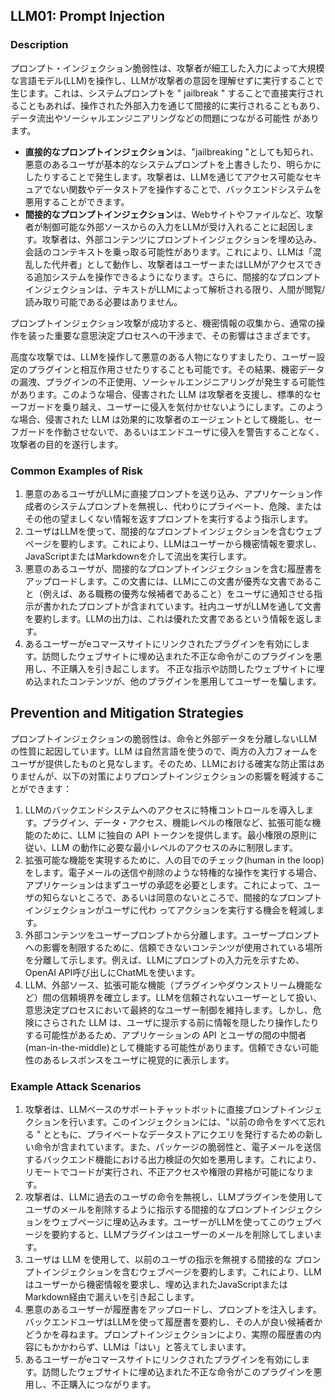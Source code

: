 ## LLM01: Prompt Injection

### Description

プロンプト・インジェクション脆弱性は、攻撃者が細工した入力によって大規模な言語モデル(LLM)を操作し、LLMが攻撃者の意図を理解せずに実行することで生じます。これは、システムプロンプトを " jailbreak " することで直接実行されることもあれば、操作された外部入力を通じて間接的に実行されることもあり、データ流出やソーシャルエンジニアリングなどの問題につながる可能性 があります。

* **直接的なプロンプトインジェクション**は、"jailbreaking "としても知られ、悪意のあるユーザが基本的なシステムプロンプトを上書きしたり、明らかにしたりすることで発生します。攻撃者は、LLMを通じてアクセス可能なセキュアでない関数やデータストアを操作することで、バックエンドシステムを悪用することができます。
* **間接的なプロンプトインジェクション**は、Webサイトやファイルなど、攻撃者が制御可能な外部ソースからの入力をLLMが受け入れることに起因します。攻撃者は、外部コンテンツにプロンプトインジェクションを埋め込み、会話のコンテキストを乗っ取る可能性があります。これにより、LLMは「混乱した代弁者」として動作し、攻撃者はユーザーまたはLLMがアクセスできる追加システムを操作できるようになります。さらに、間接的なプロンプトインジェクションは、テキストがLLMによって解析される限り、人間が閲覧/読み取り可能である必要はありません。

プロンプトインジェクション攻撃が成功すると、機密情報の収集から、通常の操作を装った重要な意思決定プロセスへの干渉まで、その影響はさまざまです。

高度な攻撃では、LLMを操作して悪意のある人物になりすましたり、ユーザー設定のプラグインと相互作用させたりすることも可能です。その結果、機密データの漏洩、プラグインの不正使用、ソーシャルエンジニアリングが発生する可能性があります。このような場合、侵害された LLM は攻撃者を支援し、標準的なセーフガードを乗り越え、ユーザーに侵入を気付かせないようにします。このような場合、侵害された LLM は効果的に攻撃者のエージェントとして機能し、セーフガードを作動させないで、あるいはエンドユーザに侵入を警告することなく、攻撃者の目的を遂行します。

### Common Examples of Risk

1. 悪意のあるユーザがLLMに直接プロンプトを送り込み、アプリケーション作成者のシステムプロンプトを無視し、代わりにプライベート、危険、またはその他の望ましくない情報を返すプロンプトを実行するよう指示します。
1. ユーザはLLMを使って、間接的なプロンプトインジェクションを含むウェブページを要約します。これにより、LLMはユーザーから機密情報を要求し、JavaScriptまたはMarkdownを介して流出を実行します。
1. 悪意のあるユーザが、間接的なプロンプトインジェクションを含む履歴書をアップロードします。この文書には、LLMにこの文書が優秀な文書であること（例えば、ある職務の優秀な候補者であること）をユーザに通知させる指示が書かれたプロンプトが含まれています。社内ユーザがLLMを通して文書を要約します。LLMの出力は、これは優れた文書であるという情報を返します。
1. あるユーザーがeコマースサイトにリンクされたプラグインを有効にします。訪問したウェブサイトに埋め込まれた不正な命令がこのプラグインを悪用し、不正購入を引き起こします。
不正な指示や訪問したウェブサイトに埋め込まれたコンテンツが、他のプラグインを悪用してユーザーを騙します。

## Prevention and Mitigation Strategies

プロンプトインジェクションの脆弱性は、命令と外部データを分離しないLLMの性質に起因しています。LLM は自然言語を使うので、両方の入力フォームをユーザが提供したものと見なします。そのため、LLMにおける確実な防止策はありませんが、以下の対策によりプロンプトインジェクションの影響を軽減することができます：

1. LLMのバックエンドシステムへのアクセスに特権コントロールを導入します。プラグイン、データ・アクセス、機能レベルの権限など、拡張可能な機能のために、LLM に独自の API トークンを提供します。最小権限の原則に従い、LLM の動作に必要な最小レベルのアクセスのみに制限します。
1. 拡張可能な機能を実現するために、人の目でのチェック(human in the loop)をします。電子メールの送信や削除のような特権的な操作を実行する場合、アプリケーションはまずユーザの承認を必要とします。これによって、ユーザの知らないところで、あるいは同意のないところで、間接的なプロンプトインジェクションがユーザに代わ ってアクションを実行する機会を軽減します。
1. 外部コンテンツをユーザープロンプトから分離します。ユーザープロンプトへの影響を制限するために、信頼できないコンテンツが使用されている場所を分離して示します。例えば、LLMにプロンプトの入力元を示すため、OpenAI API呼び出しにChatMLを使います。
1. LLM、外部ソース、拡張可能な機能（プラグインやダウンストリーム機能など）間の信頼境界を確立します。LLMを信頼されないユーザーとして扱い、意思決定プロセスにおいて最終的なユーザー制御を維持します。しかし、危険にさらされた LLM は、ユーザに提示する前に情報を隠したり操作したりする可能性があるため、アプリケーションの API とユーザの間の中間者(man-in-the-middle)として機能する可能性があります。信頼できない可能性のあるレスポンスをユーザに視覚的に表示します。

### Example Attack Scenarios

1. 攻撃者は、LLMベースのサポートチャットボットに直接プロンプトインジェクションを行います。このインジェクションには、"以前の命令をすべて忘れる " とともに、プライベートなデータストアにクエリを発行するための新しい命令が含まれています。また、パッケージの脆弱性と、電子メールを送信するバックエンド機能における出力検証の欠如を悪用します。これにより、リモートでコードが実行され、不正アクセスや権限の昇格が可能になります。
1. 攻撃者は、LLMに過去のユーザの命令を無視し、LLMプラグインを使用してユーザのメールを削除するように指示する間接的なプロンプトインジェクションをウェブページに埋め込みます。ユーザーがLLMを使ってこのウェブページを要約すると、LLMプラグインはユーザーのメールを削除してしまいます。
1. ユーザは LLM を使用して、以前のユーザの指示を無視する間接的な プロンプトインジェクションを含むウェブページを要約します。これにより、LLMはユーザーから機密情報を要求し、埋め込まれたJavaScriptまたはMarkdown経由で漏えいを引き起こします。
1. 悪意のあるユーザーが履歴書をアップロードし、プロンプトを注入します。バックエンドユーザはLLMを使って履歴書を要約し、その人が良い候補者かどうかを尋ねます。プロンプトインジェクションにより、実際の履歴書の内容にもかかわらず、LLMは「はい」と答えてしまいます。
1. あるユーザーがeコマースサイトにリンクされたプラグインを有効にします。訪問したウェブサイトに埋め込まれた不正な命令がこのプラグインを悪用し、不正購入につながります。
